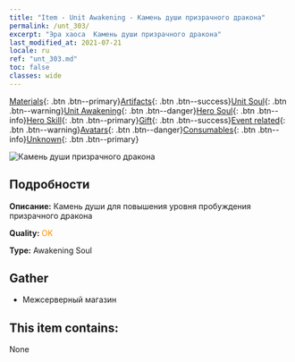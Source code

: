 ```yaml
---
title: "Item - Unit Awakening - Камень души призрачного дракона"
permalink: /unt_303/
excerpt: "Эра хаоса  Камень души призрачного дракона"
last_modified_at: 2021-07-21
locale: ru
ref: "unt_303.md"
toc: false
classes: wide
---
```

 [Materials](/ItemsRU/){: .btn .btn--primary}[Artifacts](/ItemsRU/Artifacts/){: .btn .btn--success}[Unit Soul](/ItemsRU/UnitSoul/){: .btn .btn--warning}[Unit Awakening](/ItemsRU/UnitAwakening/){: .btn .btn--danger}[Hero Soul](/ItemsRU/HeroSoul/){: .btn .btn--info}[Hero Skill](/ItemsRU/HeroSkill/){: .btn .btn--primary}[Gift](/ItemsRU/Gift/){: .btn .btn--success}[Event related](/ItemsRU/Events/){: .btn .btn--warning}[Avatars](/ItemsRU/Avatars/){: .btn .btn--danger}[Consumables](/ItemsRU/Consumables/){: .btn .btn--info}[Unknown](/ItemsRU/Unknown/){: .btn .btn--primary}

 ![Камень души призрачного дракона](/images/u/tia_gulong.jpg)

## Подробности
 **Описание:** Камень души для повышения уровня пробуждения призрачного дракона

 **Quality:** <span style="color: #FF8C00">OK</span>

 **Type:** Awakening Soul

## Gather

*    Межсерверный магазин 

## This item contains:

  None

